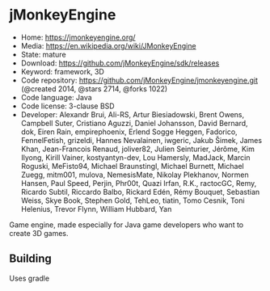 # jMonkeyEngine

- Home: https://jmonkeyengine.org/
- Media: https://en.wikipedia.org/wiki/JMonkeyEngine
- State: mature
- Download: https://github.com/jMonkeyEngine/sdk/releases
- Keyword: framework, 3D
- Code repository: https://github.com/jMonkeyEngine/jmonkeyengine.git (@created 2014, @stars 2714, @forks 1022)
- Code language: Java
- Code license: 3-clause BSD
- Developer: Alexandr Brui, Ali-RS, Artur Biesiadowski, Brent Owens, Campbell Suter, Cristiano Aguzzi, Daniel Johansson, David Bernard, dok, Eiren Rain, empirephoenix, Erlend Sogge Heggen, Fadorico, FennelFetish, grizeldi, Hannes Nevalainen, iwgeric, Jakub Šimek, James Khan, Jean-Francois Renaud, joliver82, Julien Seinturier, Jérôme, Kim Ilyong, Kirill Vainer, kostyantyn-dev, Lou Hamersly, MadJack, Marcin Roguski, MeFisto94, Michael Braunstingl, Michael Burnett, Michael Zuegg, mitm001, mulova, NemesisMate, Nikolay Plekhanov, Normen Hansen, Paul Speed, Perjin, Phr00t, Quazi Irfan, R.K., ractocGC, Remy, Ricardo Subtil, Riccardo Balbo, Rickard Edén, Rémy Bouquet, Sebastian Weiss, Skye Book, Stephen Gold, TehLeo, tiatin, Tomo Cesnik, Toni Helenius, Trevor Flynn, William Hubbard, Yan

Game engine, made especially for Java game developers who want to create 3D games.

## Building

Uses gradle

